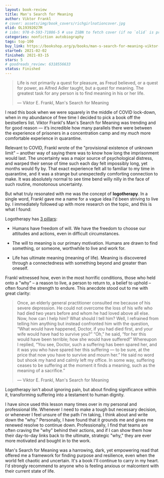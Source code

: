 ```yaml
---
layout: book-review
title: Man's Search for Meaning
author: Viktor Frankl
# cover: assets/img/book_covers/richgirlnationcover.jpg
olid: OL19392027M
# isbn: 978-0-593-71886-5 # use ISBN to fetch cover (if no `olid` is provided, dashes are optional)
categories: nonfiction autobiography
tags: top-100
buy_link: https://bookshop.org/p/books/man-s-search-for-meaning-viktor-e-frankl/8996943?ean=9780807014271&next=t
started: 2021-02-02
finished: 2021-03-15
stars: 5
# goodreads_review: 6318556633
status: Finished
---
```


> Life is not primarily a quest for pleasure, as Freud believed, or a quest for power, as Alfred Adler taught, but a quest for meaning. The greatest task for any person is to find meaning in his or her life.
>
> ― Viktor E. Frankl, Man's Search for Meaning

I read this book when we were squarely in the middle of COVID lock-down, when in my abundance of free time I decided to pick a book off the bestsellers list. Viktor Frankl's Man's Search for Meaning was trending and for good reason — it’s incredible how many parallels there were between the experience of prisoners in a concentration camp and my _much_ more comfortable experience in quarantine.

Relevant to COVID, Frankl wrote of the "provisional existence of unknown limit" – another way of saying there was to know how long the imprisonment would last. The uncertainty was a major source of psychological distress, and warped their sense of time such each day felt impossibly long, yet months would fly by. That exact experience felt all to familiar to my time in quarantine, and it was a strange but unexpectedly comforting connection to make. It was absolutely normal to see time bend willy nilly in the face of such routine, monotonous uncertainty.

But what truly resonated with me was the concept of **logotherapy**. In a single word, Frankl gave me a name for a vague idea I'd been striving to live by. I immediately followed up with more research on the topic, and this is what I found:

Logotherapy has [3 pillars](https://www.viktorfranklinstitute.org/about-logotherapy/):

- Humans have freedom of will. We have the freedom to choose our attitudes and actions, even in difficult circumstances.

- The will to meaning is our primary motivation. Humans are drawn to find something, or someone, worthwhile to live and work for.

- Life has ultimate meaning (meaning of life). Meaning is discovered through a connectedness with something beyond and greater than oneself.

Frankl witnessed how, even in the most horrific conditions, those who held onto a "why" – a reason to live, a person to return to, a belief to uphold – often found the strength to endure. This anecdote stood out to me with great clarity:

> Once, an elderly general practitioner consulted me because of his severe depression. He could not overcome the loss of his wife who had died two years before and whom he had loved above all else. Now, how can I help him? What should I tell him? Well, I refrained from telling him anything but instead confronted him with the question, “What would have happened, Doctor, if you had died first, and your wife would have had to survive you?” “Oh,” he said, “for her this would have been terrible; how she would have suffered!” Whereupon I replied, “You see, Doctor, such a suffering has been spared her, and it was you who have spared her this suffering — to be sure, at the price that now you have to survive and mourn her.” He said no word but shook my hand and calmly left my office. In some way, suffering ceases to be suffering at the moment it finds a meaning, such as the meaning of a sacrifice.”
>
> ― Viktor E. Frankl, Man's Search for Meaning

Logotherapy isn't about ignoring pain, but about finding significance within it, transforming suffering into a testament to human dignity.

I have since used this lesson many times over in my personal and professional life. Whenever I need to make a tough but necessary decision, or whenever I feel unsure of the path I'm taking, I think about and write down the "why." Personally, I have found that it grounds me and gives me renewed resolve to continue down. Professionally, I find that teams are often craving the "why" behind their actions, and if I can show them how their day-to-day links back to the ultimate, strategic "why," they are ever more motivated and bought in to the work.

Man's Search for Meaning was a harrowing, dark, yet empowering read that offered me a framework for finding purpose and resilience, even when the world felt chaotic and uncertain. It's a book I'll continue to carry in my heart. I'd strongly recommend to anyone who is feeling anxious or malcontent with their current state of life.
